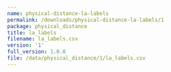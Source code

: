 ```yaml
---
name: physical-distance-la-labels
permalink: /downloads/physical-distance-la-labels/1
package: physical_distance
title: la_labels
filename: la_labels.csv
version: '1'
full_version: 1.0.0
file: /data/physical_distance/1/la_labels.csv
---
```

